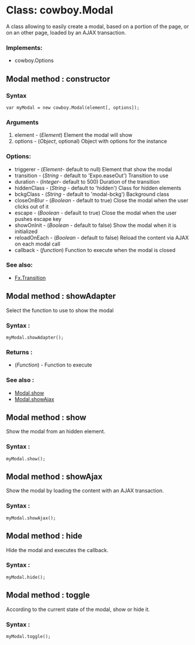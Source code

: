 # Class: cowboy.Modal

A class allowing to easily create a modal, based on a portion of the page, or on an other page, loaded by an AJAX transaction.

### Implements:

* cowboy.Options

## Modal method : constructor ##

### Syntax

	var myModal = new cowboy.Modal(element[, options]);


### Arguments

1. element - (*Element*) Element the modal will show
2. options - (*Object*, optional) Object with options for the instance

### Options:

* triggerer - (*Element*- default to null) Element that show the modal
* transition - (*String* - default to 'Expo.easeOut') Transition to use
* duration - (*Integer*- default to 500) Duration of the transition
* hiddenClass - (*String* - default to 'hidden') Class for hidden elements
* bckgClass - (*String* - default to 'modal-bckg') Background class
* closeOnBlur - (*Boolean* - default to true) Close the modal when the user clicks out of it
* escape - (*Boolean* - default to true) Close the modal when the user pushes escape key
* showOnInit - (*Boolean* - default to false) Show the modal when it is initialized
* reloadOnEach - (*Boolean* - default to false) Reload the content via AJAX on each modal call
* callback - (*function*) Function to execute when the modal is closed

### See also:

* [Fx.Transition](https://github.com/mootools/mootools-core/wiki/Fx.Transitions)


## Modal method : showAdapter

Select the function to use to show the modal

### Syntax :

	myModal.showAdapter();

### Returns :

* (*Function*) - Function to execute

### See also :

* [Modal.show](#modal-method-show)
* [Modal.showAjax](#modal-method-showajax)

## Modal method : show

Show the modal from an hidden element.

### Syntax :

	myModal.show();

## Modal method : showAjax

Show the modal by loading the content with an AJAX transaction.

### Syntax :

	myModal.showAjax();

## Modal method : hide

Hide the modal and executes the callback.

### Syntax :

	myModal.hide();

## Modal method : toggle

According to the current state of the modal, show or hide it.

### Syntax :

	myModal.toggle();

